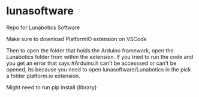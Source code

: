# lunasoftware
Repo for Lunabotics Software

Make sure to download PlatformIO extension on VSCode

Then to open the folder that holds the Arduino framework, open the Lunabotics folder from within the extension. If you tried to run the code and you get an error that says #Arduino.h can't be accesssed or can't be opened, its because you need to open lunasoftware/Lunabotics in the pick a folder platform.io extension.

Might need to run pip install {library}
